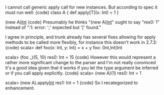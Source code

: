 I cannot call generic apply call for new instances. But according to spec it must run well:
{code}
class A {
  def apply[T](x: Int) = 1
}

(new A)[Int](1)
{code}
Presumably he thinks "(new A)[Int](1)" ought to say "res0: 1" instead of "<console>:1: error: ';' expected but '[' found."

I agree in principle, and trunk already has several fixes allowing for apply methods to be called more flexibly, for instance this doesn't work in 2.7.3:
{code}
scala> def foo(x: Int, y: Int) = x + y
foo: (Int,Int)Int

scala> (foo _)(5, 10)
res0: Int = 15
{code}
However this would represent a rather more significant change to the parser and I'm not really convinced it's a good idea given that it works if you let the type argument be inferred or if you call apply explicitly.
{code}
scala> (new A)(1)
res0: Int = 1

scala> (new A).apply[Int](1)
res1: Int = 1
{code}
So I recategorized to enhancement.
